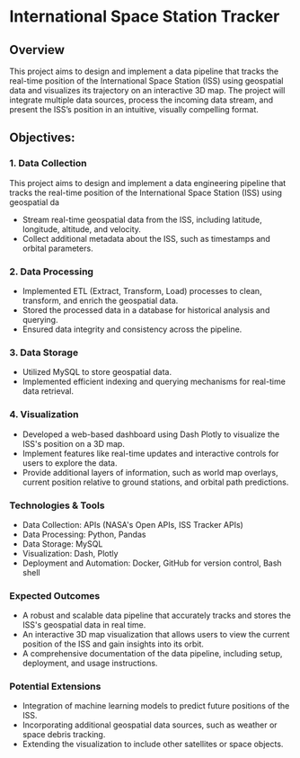 # International Space Station Tracker

## Overview

This project aims to design and implement a data pipeline that tracks the real-time position of the International Space Station (ISS) using geospatial data and visualizes its trajectory on an interactive 3D map. The project will integrate multiple data sources, process the incoming data stream, and present the ISS’s position in an intuitive, visually compelling format.


## Objectives:

### 1. Data Collection

This project aims to design and implement a data engineering pipeline that tracks the real-time position of the International Space Station (ISS) using geospatial da
* Stream real-time geospatial data from the ISS, including latitude, longitude, altitude, and velocity.
* Collect additional metadata about the ISS, such as timestamps and orbital parameters.
### 2. Data Processing

* Implemented ETL (Extract, Transform, Load) processes to clean, transform, and enrich the geospatial data.
* Stored the processed data in a database for historical analysis and querying.
* Ensured data integrity and consistency across the pipeline.

### 3. Data Storage

* Utilized MySQL to store geospatial data.
* Implemented efficient indexing and querying mechanisms for real-time data retrieval.
  
### 4. Visualization

* Developed a web-based dashboard using Dash Plotly to visualize the ISS's position on a 3D map.
* Implement features like real-time updates and interactive controls for users to explore the data.
* Provide additional layers of information, such as world map overlays, current position relative to ground stations, and orbital path predictions.



### Technologies & Tools
* Data Collection: APIs (NASA's Open APIs, ISS Tracker APIs)
* Data Processing: Python, Pandas
* Data Storage: MySQL
* Visualization: Dash, Plotly
* Deployment and Automation: Docker, GitHub for version control, Bash shell

### Expected Outcomes
* A robust and scalable data pipeline that accurately tracks and stores the ISS's geospatial data in real time.
* An interactive 3D map visualization that allows users to view the current position of the ISS and gain insights into its orbit.
* A comprehensive documentation of the data pipeline, including setup, deployment, and usage instructions.

### Potential Extensions
* Integration of machine learning models to predict future positions of the ISS.
* Incorporating additional geospatial data sources, such as weather or space debris tracking.
* Extending the visualization to include other satellites or space objects.
